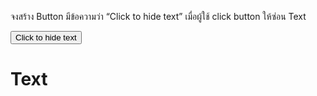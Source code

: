 จงสร้าง Button มีข้อความว่า “Click to hide text”
เมื่อผู้ใช้ click button ให้ซ่อน Text

<button>Click to hide text</button>

<h1>Text</h1>
